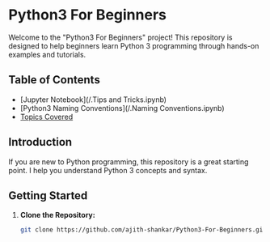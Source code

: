 # Python3 For Beginners

Welcome to the "Python3 For Beginners" project! This repository is designed to help beginners learn Python 3 programming through hands-on examples and tutorials.

## Table of Contents

- [Jupyter Notebook](/.Tips and Tricks.ipynb)
- [Python3 Naming Conventions](/.Naming Conventions.ipynb)
- [Topics Covered](#topics-covered)


## Introduction

If you are new to Python programming, this repository is a great starting point. I help you understand Python 3 concepts and syntax.

## Getting Started

1. **Clone the Repository:**
   ```bash
   git clone https://github.com/ajith-shankar/Python3-For-Beginners.git

